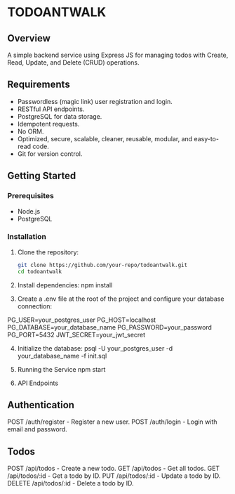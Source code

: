 # TODOANTWALK

## Overview
A simple backend service using Express JS for managing todos with Create, Read, Update, and Delete (CRUD) operations.

## Requirements
- Passwordless (magic link) user registration and login.
- RESTful API endpoints.
- PostgreSQL for data storage.
- Idempotent requests.
- No ORM.
- Optimized, secure, scalable, cleaner, reusable, modular, and easy-to-read code.
- Git for version control.

## Getting Started

### Prerequisites
- Node.js
- PostgreSQL

### Installation

1. Clone the repository:
   ```bash
   git clone https://github.com/your-repo/todoantwalk.git
   cd todoantwalk

2. Install dependencies:
npm install

3. Create a .env file at the root of the project and configure your database connection:

PG_USER=your_postgres_user
PG_HOST=localhost
PG_DATABASE=your_database_name
PG_PASSWORD=your_password
PG_PORT=5432
JWT_SECRET=your_jwt_secret

4. Initialize the database:
psql -U your_postgres_user -d your_database_name -f init.sql

5. Running the Service
npm start


6. API Endpoints

## Authentication
POST /auth/register - Register a new user.
POST /auth/login - Login with email and password.

## Todos
POST /api/todos - Create a new todo.
GET /api/todos - Get all todos.
GET /api/todos/:id - Get a todo by ID.
PUT /api/todos/:id - Update a todo by ID.
DELETE /api/todos/:id - Delete a todo by ID.